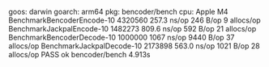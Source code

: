 goos: darwin
goarch: arm64
pkg: bencoder/bench
cpu: Apple M4
BenchmarkBencoderEncode-10    	 4320560	       257.3 ns/op	     246 B/op	       9 allocs/op
BenchmarkJackpalEncode-10     	 1482273	       809.6 ns/op	     592 B/op	      21 allocs/op
BenchmarkBencoderDecode-10    	 1000000	      1067 ns/op	    9440 B/op	      37 allocs/op
BenchmarkJackpalDecode-10     	 2173898	       563.0 ns/op	    1021 B/op	      28 allocs/op
PASS
ok  	bencoder/bench	4.913s
